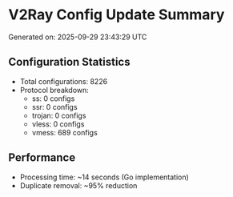 # V2Ray Config Update Summary
Generated on: 2025-09-29 23:43:29 UTC

## Configuration Statistics
- Total configurations: 8226
- Protocol breakdown:
  - ss: 0 configs
  - ssr: 0 configs
  - trojan: 0 configs
  - vless: 0 configs
  - vmess: 689 configs

## Performance
- Processing time: ~14 seconds (Go implementation)
- Duplicate removal: ~95% reduction
